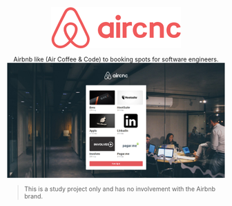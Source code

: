 <p align="center">
  <img src="mobile/src/assets/logo@2x.png" />
</p>

<p align="center">
  Airbnb like (Air Coffee &amp; Code) to booking spots for software engineers.

  <img src="dashboard.png" alt="project dashboard"/>

  >This is a study project only and has no involvement with the Airbnb brand.
</p>
<br/>

